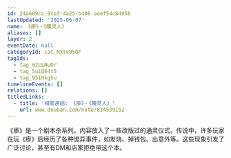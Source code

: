 ```yaml
---
id: 24a609cc-9ce3-4a25-b406-aeef54c8495b
lastUpdated: '2025-06-07'
name: 《瘆》・《瞳灵人》
aliases: []
layer: 2
eventDate: null
categoryId: cat_MXtv05QF
tagIds:
  - tag_m2cLNuOr
  - tag_5uiQ64t5
  - tag_95IHkghu
timelineEvents: []
relations: []
titledLinks:
  - title: '相關連結: 《瘆》・《瞳灵人》'
    url: www.douban.com/note/834539152
---
```

《瘆》是一个剧本杀系列，内容放入了一些改版过的通灵仪式。传说中，许多玩家在玩《瘆》后经历了各种诡异事件，如发烧、掉钱包、出意外等。这些现象引发了广泛讨论，甚至有DM和店家拒绝带这个本。
